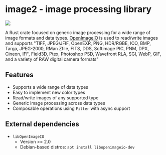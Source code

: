 # image2 - image processing library

<a href="https://crates.io/crates/image2">
    <img src="https://img.shields.io/crates/v/image2.svg">
</a>

A Rust crate focused on generic image processing for a wide range of image formats and data types. [OpenImageIO](https://github.com/OpenImageIO/io) is used to read/write images and supports "TIFF, JPEG/JFIF, OpenEXR, PNG, HDR/RGBE, ICO, BMP, Targa, JPEG-2000, RMan Zfile, FITS, DDS, Softimage PIC, PNM, DPX, Cineon, IFF, Field3D, Ptex, Photoshop PSD, Wavefront RLA, SGI, WebP, GIF, and a variety of RAW digital camera formats"

## Features

- Supports a wide range of data types
- Easy to implement new color types
- Read/write images of any supported type
- Generic image processing across data types
- Composable operations using `Filter` with async support

## External dependencies

- `libOpenImageIO`
    * Version >= 2.0
    * Debian-based distros: `apt install libopenimageio-dev`


